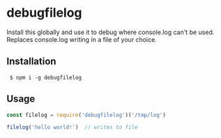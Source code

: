 # debugfilelog
Install this globally and use it to debug where console.log can't be used. Replaces console.log writing in a file of your choice.

## Installation

```
 $ npm i -g debugfilelog
```

## Usage

```javascript
const filelog = require('debugfilelog')('/tmp/log')

filelog('hello world!')  // writes to file
```
